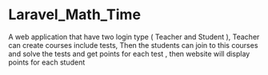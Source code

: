 # Laravel_Math_Time
A web application that have two login type ( Teacher and Student ), Teacher can create courses include tests, Then the students can join to this courses and solve the tests and get points for each test , then website will display points for each student
